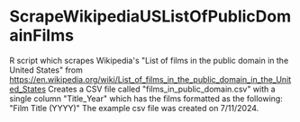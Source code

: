 # ScrapeWikipediaUSListOfPublicDomainFilms
R script which scrapes Wikipedia's "List of films in the public domain in the United States" from https://en.wikipedia.org/wiki/List_of_films_in_the_public_domain_in_the_United_States
Creates a CSV file called "films_in_public_domain.csv" with a single column "Title_Year" which has the films formatted as the following: "Film Title (YYYY)"
The example csv file was created on 7/11/2024.